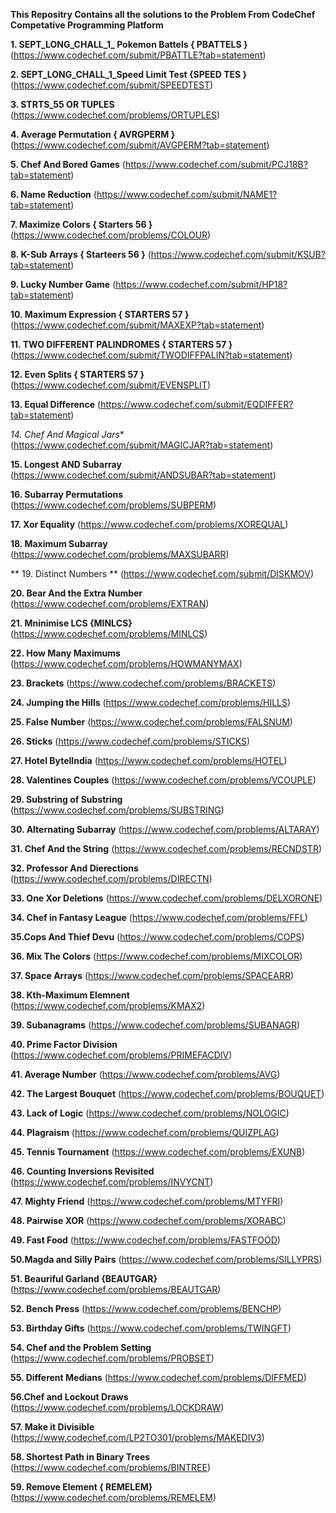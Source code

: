 **This Repositry Contains all the solutions to the Problem From CodeChef Competative Programming Platform**


**1. SEPT_LONG_CHALL_1_ Pokemon Battels { PBATTELS }**
(https://www.codechef.com/submit/PBATTLE?tab=statement)

**2. SEPT_LONG_CHALL_1_Speed Limit Test {SPEED TES }**
(https://www.codechef.com/submit/SPEEDTEST)

**3. STRTS_55 OR TUPLES**
(https://www.codechef.com/problems/ORTUPLES)

**4. Average Permutation { AVRGPERM }**
(https://www.codechef.com/submit/AVGPERM?tab=statement)

**5. Chef And Bored Games**
(https://www.codechef.com/submit/PCJ18B?tab=statement)


**6. Name Reduction**
(https://www.codechef.com/submit/NAME1?tab=statement)


**7. Maximize Colors { Starters 56 }**
(https://www.codechef.com/problems/COLOUR)


**8. K-Sub Arrays { Starteers 56 }**
(https://www.codechef.com/submit/KSUB?tab=statement)


**9. Lucky Number Game**
(https://www.codechef.com/submit/HP18?tab=statement)

**10.  Maximum Expression  { STARTERS 57 }**
(https://www.codechef.com/submit/MAXEXP?tab=statement)

**11.  TWO DIFFERENT PALINDROMES { STARTERS 57 }**
(https://www.codechef.com/submit/TWODIFFPALIN?tab=statement)

**12.  Even Splits { STARTERS 57 }**
(https://www.codechef.com/submit/EVENSPLIT)

**13.  Equal Difference**
(https://www.codechef.com/submit/EQDIFFER?tab=statement)

*14.  Chef And Magical Jars**
(https://www.codechef.com/submit/MAGICJAR?tab=statement)


**15.  Longest AND Subarray**
(https://www.codechef.com/submit/ANDSUBAR?tab=statement)


**16.   Subarray Permutations**
(https://www.codechef.com/problems/SUBPERM)

**17.    Xor Equality**
(https://www.codechef.com/problems/XOREQUAL)

**18.  Maximum Subarray**
(https://www.codechef.com/problems/MAXSUBARR)


** 19. Distinct Numbers **
(https://www.codechef.com/submit/DISKMOV)


**20.  Bear And the Extra Number**
(https://www.codechef.com/problems/EXTRAN)

**21.  Mninimise LCS {MINLCS}**
(https://www.codechef.com/problems/MINLCS)


**22.  How Many Maximums**
(https://www.codechef.com/problems/HOWMANYMAX)

**23.   Brackets**
(https://www.codechef.com/problems/BRACKETS)


**24.  Jumping the Hills**
(https://www.codechef.com/problems/HILLS)

**25.  False Number**
(https://www.codechef.com/problems/FALSNUM)

**26.   Sticks**
(https://www.codechef.com/problems/STICKS)

**27.  Hotel BytelIndia**
(https://www.codechef.com/problems/HOTEL)


**28. Valentines Couples**
(https://www.codechef.com/problems/VCOUPLE)


**29. Substring of Substring**
(https://www.codechef.com/problems/SUBSTRING)



**30. Alternating Subarray**
(https://www.codechef.com/problems/ALTARAY)

**31.  Chef And the String**
(https://www.codechef.com/problems/RECNDSTR)


**32.  Professor And Dierections**
(https://www.codechef.com/problems/DIRECTN)

**33. One Xor Deletions**
(https://www.codechef.com/problems/DELXORONE)


**34. Chef in Fantasy League**
(https://www.codechef.com/problems/FFL)

**35.Cops And Thief Devu**
(https://www.codechef.com/problems/COPS)

**36. Mix The Colors**
(https://www.codechef.com/problems/MIXCOLOR)


**37. Space Arrays**
(https://www.codechef.com/problems/SPACEARR)


**38. Kth-Maximum Elemnent**
(https://www.codechef.com/problems/KMAX2)

**39. Subanagrams**
(https://www.codechef.com/problems/SUBANAGR)

**40.  Prime Factor Division**
(https://www.codechef.com/problems/PRIMEFACDIV)


**41.  Average Number**
(https://www.codechef.com/problems/AVG)


**42. The Largest Bouquet**
(https://www.codechef.com/problems/BOUQUET)

**43. Lack of Logic**
(https://www.codechef.com/problems/NOLOGIC)


**44. Plagraism**
(https://www.codechef.com/problems/QUIZPLAG)

**45. Tennis Tournament**
(https://www.codechef.com/problems/EXUNB)

**46. Counting Inversions Revisited**
(https://www.codechef.com/problems/INVYCNT)

**47. Mighty Friend**
(https://www.codechef.com/problems/MTYFRI)

**48. Pairwise XOR**
(https://www.codechef.com/problems/XORABC)


**49. Fast Food**
(https://www.codechef.com/problems/FASTFOOD)

**50.Magda and Silly Pairs**
(https://www.codechef.com/problems/SILLYPRS)

**51. Beauriful Garland {BEAUTGAR}**
(https://www.codechef.com/problems/BEAUTGAR)

**52. Bench Press**
(https://www.codechef.com/problems/BENCHP)

**53. Birthday Gifts**
(https://www.codechef.com/problems/TWINGFT)

**54. Chef and the Problem Setting**
(https://www.codechef.com/problems/PROBSET)

**55. Different Medians**
(https://www.codechef.com/problems/DIFFMED)

**56.Chef and Lockout Draws**
(https://www.codechef.com/problems/LOCKDRAW)

**57. Make it Divisible**
(https://www.codechef.com/LP2TO301/problems/MAKEDIV3)


**58. Shortest Path in Binary Trees**
(https://www.codechef.com/problems/BINTREE)


**59. Remove Element { REMELEM}**
(https://www.codechef.com/problems/REMELEM)
